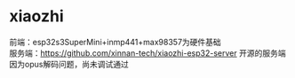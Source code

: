 # xiaozhi
前端：esp32s3SuperMini+inmp441+max98357为硬件基础    
服务端：https://github.com/xinnan-tech/xiaozhi-esp32-server 开源的服务端  
因为opus解码问题，尚未调试通过
